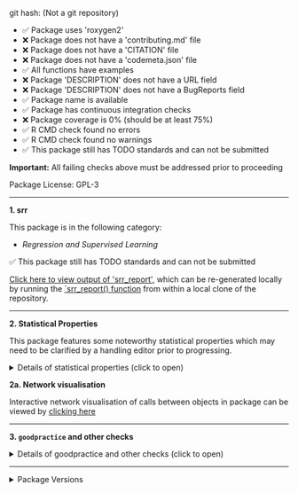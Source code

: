 
git hash: (Not a git repository)

- &#9989; Package uses 'roxygen2'
- &#10060; Package does not have a 'contributing.md' file
- &#10060; Package does not have a 'CITATION' file
- &#10060; Package does not have a 'codemeta.json' file
- &#9989; All functions have examples
- &#10060; Package 'DESCRIPTION' does not have a URL field
- &#10060; Package 'DESCRIPTION' does not have a BugReports field
- &#9989; Package name is available
- &#9989; Package has continuous integration checks
- &#10060; Package coverage is 0% (should be at least 75%)
- &#9989; R CMD check found no errors
- &#9989; R CMD check found no warnings
- &#9989; This package still has TODO standards and can not be submitted

**Important:** All failing checks above must be addressed prior to proceeding

Package License: GPL-3

---

**1. srr**

This package is in the following category:

- *Regression and Supervised Learning*

&#9989; This package still has TODO standards and can not be submitted

[Click here to view output of 'srr_report'](https://ropenscilabs.github.io/roreviewapi/static/demo_srr77dfe392.html), which can be re-generated locally by running the [`srr_report() function](https://ropenscilabs.github.io/srr/reference/srr_report.html) from within a local clone of the repository.

---


**2. Statistical Properties**

This package features some noteworthy statistical properties which may need to be clarified by a handling editor prior to progressing.

<details>
<summary>Details of statistical properties (click to open)</summary>
<p>

The package has:

- code in R (35% in 5 files) and C++ (65% in 2 files)
- 1 authors
- no  vignette
- no internal data file
- 1 imported package
- no exported function
- 4 non-exported functions in R (median 3 lines of code)
- 3 C++ functions (median 4 lines of code)

---

Statistical properties of package structure as distributional percentiles in relation to all current CRAN packages
The following terminology is used:
- `loc` = "Lines of Code"
- `fn` = "function"
- `exp`/`not_exp` = exported / not exported

The final measure (`fn_call_network_size`) is the total number of calls between functions (in R), or more abstract relationships between code objects in other languages. Values are flagged as "noteworthy" when they lie in the upper or lower 5th percentile.

|measure              | value| percentile|noteworthy |
|:--------------------|-----:|----------:|:----------|
|files_R              |     5|       29.8|           |
|files_src            |     2|       77.4|           |
|files_vignettes      |     0|        0.0|TRUE       |
|files_tests          |     2|       64.1|           |
|loc_R                |    12|        0.5|TRUE       |
|loc_src              |    22|        0.3|TRUE       |
|loc_tests            |     6|        4.2|TRUE       |
|num_vignettes        |     0|        0.0|TRUE       |
|n_fns_r              |     4|        0.5|TRUE       |
|n_fns_r_exported     |     0|        0.0|TRUE       |
|n_fns_r_not_exported |     4|        2.6|TRUE       |
|n_fns_src            |     3|       77.0|           |
|n_fns_per_file_r     |     1|        0.0|TRUE       |
|n_fns_per_file_src   |     2|        6.7|           |
|num_params_per_fn    |     0|        0.0|TRUE       |
|loc_per_fn_r         |     3|        2.3|TRUE       |
|loc_per_fn_r_not_exp |     3|        4.0|TRUE       |
|loc_per_fn_src       |     4|        1.8|TRUE       |
|fn_call_network_size |     1|        0.3|TRUE       |

---
</p></details>


**2a. Network visualisation**

Interactive network visualisation of calls between objects in package can be viewed by [clicking here](https://ropenscilabs.github.io/roreviewapi/static/demo_pkgstats77dfe392.html)

---

**3. `goodpractice` and other checks**

<details>
<summary>Details of goodpractice and other checks (click to open)</summary>
<p>


---


**3b. `goodpractice` results**


**R CMD check**

R CMD check generated the following check_fails:

1. description_url
2. description_bugreports

**Test Coverage**

Package: 0

The following files are not completely covered by tests:

file | coverage
--- | ---
R/test.R | 0%
src/cpptest.cpp | 0%



</p>
</details>

---

<details>
<summary>Package Versions</summary>
<p>

|package  |version   |
|:--------|:---------|
|pkgstats |0.0.0.135 |
|pkgcheck |0.0.1.322 |
|srr      |0.0.1.75  |

</p>
</details>
